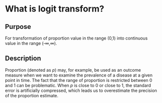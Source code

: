 # What is logit transform?

## Purpose
For transformation of proportion value in the range (0,1) into continuous value in the range (‑∞,∞).

## Description
Proportion (denoted as *p*) may, for example, be used as an outcome measure when we want to examine the prevalence of a disease at a given point in time. The fact that the range of proportion is restricted between 0 and 1 can be problematic. When *p* is close to 0 or close to 1, the standard error is artificially compressed, which leads us to overestimate the precision of the proportion estimate.

